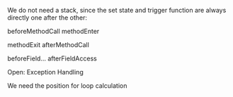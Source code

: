 We do not need a stack, since the set state and trigger
function are always directly one after the other:

beforeMethodCall
methodEnter

methodExit
afterMethodCall


beforeField...
afterFieldAccess

Open: Exception Handling


We need the position for loop calculation